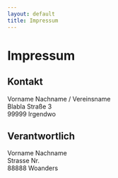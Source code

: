 ```yaml
---
layout: default
title: Impressum
---
```

# Impressum
## Kontakt
Vorname Nachname / Vereinsname  
Blabla Straße 3  
99999 Irgendwo
## Verantwortlich
Vorname Nachname  
Strasse Nr.  
88888 Woanders
